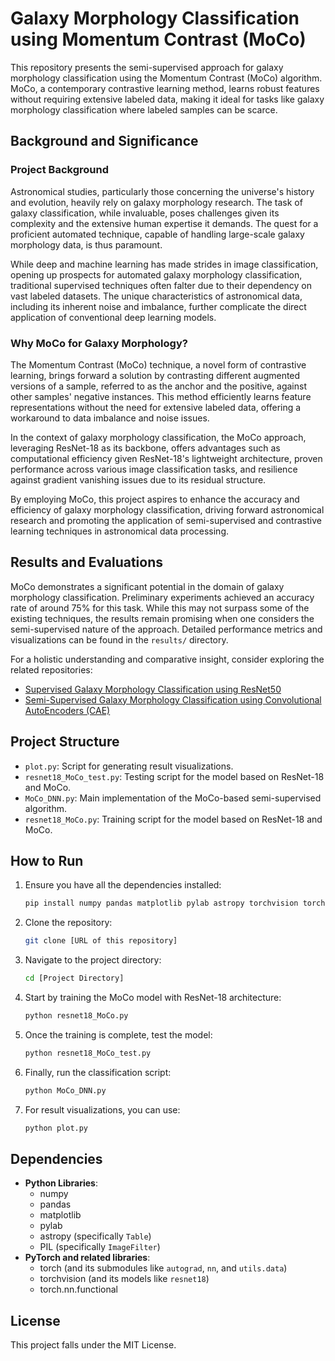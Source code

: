 # Galaxy Morphology Classification using Momentum Contrast (MoCo)

This repository presents the semi-supervised approach for galaxy morphology classification using the Momentum Contrast (MoCo) algorithm. MoCo, a contemporary contrastive learning method, learns robust features without requiring extensive labeled data, making it ideal for tasks like galaxy morphology classification where labeled samples can be scarce.

## Background and Significance

### Project Background

Astronomical studies, particularly those concerning the universe's history and evolution, heavily rely on galaxy morphology research. The task of galaxy classification, while invaluable, poses challenges given its complexity and the extensive human expertise it demands. The quest for a proficient automated technique, capable of handling large-scale galaxy morphology data, is thus paramount.

While deep and machine learning has made strides in image classification, opening up prospects for automated galaxy morphology classification, traditional supervised techniques often falter due to their dependency on vast labeled datasets. The unique characteristics of astronomical data, including its inherent noise and imbalance, further complicate the direct application of conventional deep learning models.

### Why MoCo for Galaxy Morphology?

The Momentum Contrast (MoCo) technique, a novel form of contrastive learning, brings forward a solution by contrasting different augmented versions of a sample, referred to as the anchor and the positive, against other samples' negative instances. This method efficiently learns feature representations without the need for extensive labeled data, offering a workaround to data imbalance and noise issues.

In the context of galaxy morphology classification, the MoCo approach, leveraging ResNet-18 as its backbone, offers advantages such as computational efficiency given ResNet-18's lightweight architecture, proven performance across various image classification tasks, and resilience against gradient vanishing issues due to its residual structure.

By employing MoCo, this project aspires to enhance the accuracy and efficiency of galaxy morphology classification, driving forward astronomical research and promoting the application of semi-supervised and contrastive learning techniques in astronomical data processing.

## Results and Evaluations

MoCo demonstrates a significant potential in the domain of galaxy morphology classification. Preliminary experiments achieved an accuracy rate of around 75% for this task. While this may not surpass some of the existing techniques, the results remain promising when one considers the semi-supervised nature of the approach. Detailed performance metrics and visualizations can be found in the `results/` directory.

For a holistic understanding and comparative insight, consider exploring the related repositories:
- [Supervised Galaxy Morphology Classification using ResNet50]([[LINK_TO_RESNET_REPO](https://github.com/Amordia/GalaxyMorphology-ResNet50.git)])
- [Semi-Supervised Galaxy Morphology Classification using Convolutional AutoEncoders (CAE)]([[LINK_TO_CAE_REPO](https://github.com/Amordia/GalaxyMorphology-CAE.git)])

## Project Structure
- `plot.py`: Script for generating result visualizations.
- `resnet18_MoCo_test.py`: Testing script for the model based on ResNet-18 and MoCo.
- `MoCo_DNN.py`: Main implementation of the MoCo-based semi-supervised algorithm.
- `resnet18_MoCo.py`: Training script for the model based on ResNet-18 and MoCo.

## How to Run

1. Ensure you have all the dependencies installed:
    ```bash
    pip install numpy pandas matplotlib pylab astropy torchvision torch
    ```

2. Clone the repository: 
    ```bash
    git clone [URL of this repository]
    ```

3. Navigate to the project directory:
    ```bash
    cd [Project Directory]
    ```

4. Start by training the MoCo model with ResNet-18 architecture:
    ```bash
    python resnet18_MoCo.py
    ```

5. Once the training is complete, test the model:
    ```bash
    python resnet18_MoCo_test.py
    ```

6. Finally, run the classification script:
    ```bash
    python MoCo_DNN.py
    ```

7. For result visualizations, you can use:
    ```bash
    python plot.py
    ```

## Dependencies

- **Python Libraries**:
    - numpy
    - pandas
    - matplotlib
    - pylab
    - astropy (specifically `Table`)
    - PIL (specifically `ImageFilter`)
- **PyTorch and related libraries**:
    - torch (and its submodules like `autograd`, `nn`, and `utils.data`)
    - torchvision (and its models like `resnet18`)
    - torch.nn.functional

## License

This project falls under the MIT License.


